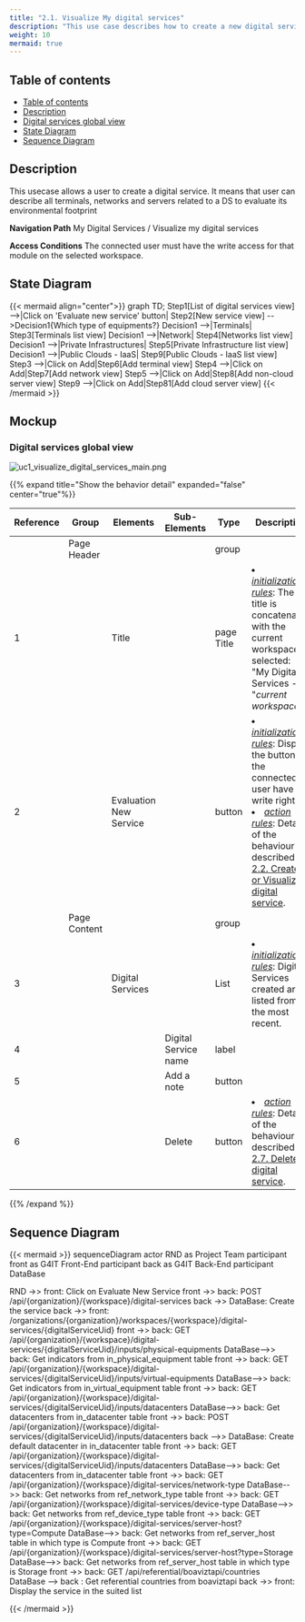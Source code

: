 ```yaml
---
title: "2.1. Visualize My digital services"
description: "This use case describes how to create a new digital service"
weight: 10
mermaid: true
---
```


## Table of contents

-   [Table of contents](#table-of-contents)
-   [Description](#description)
-   [Digital services global view](#digital-services-global-view)
-   [State Diagram](#state-diagram)
-   [Sequence Diagram](#sequence-diagram)

## Description

This usecase allows a user to create a digital service.
It means that user can describe all terminals, networks and servers related to a DS to evaluate its environmental footprint

**Navigation Path**
My Digital Services / Visualize my digital services

**Access Conditions**
The connected user must have the write access for that module on the selected workspace.

## State Diagram

{{< mermaid align="center">}}
graph TD;
Step1[List of digital services view] -->|Click on 'Evaluate new service' button| Step2[New service view] -->Decision1{Which type of equipments?}
Decision1 -->|Terminals| Step3[Terminals list view]
Decision1 -->|Network| Step4[Networks list view]
Decision1 -->|Private Infrastructures| Step5[Private Infrastructure list view]
Decision1 -->|Public Clouds - IaaS| Step9[Public Clouds - IaaS list view]
Step3 -->|Click on Add|Step6[Add terminal view]
Step4 -->|Click on Add|Step7[Add network view]
Step5 -->|Click on Add|Step8[Add non-cloud server view]
Step9 -->|Click on Add|Step81[Add cloud server view]
{{< /mermaid >}}

## Mockup

### Digital services global view

![uc1_visualize_digital_services_main.png](../images/uc1_visualize_digital_services_main.png)

{{% expand title="Show the behavior detail" expanded="false" center="true"%}}

| Reference | Group        | Elements               | Sub-Elements         | Type       | Description                                                                                                                                                                                                                                                 |
| --------- | ------------ | ---------------------- | -------------------- | ---------- | ----------------------------------------------------------------------------------------------------------------------------------------------------------------------------------------------------------------------------------------------------------- |
|           | Page Header  |                        |                      | group      |                                                                                                                                                                                                                                                             |
| 1         |              | Title                  |                      | page Title | <li><u>_initialization rules_</u>: The title is concatenated with the current workspace selected: "My Digital Services -" + "_current workspace_"                                                                                                     |
| 2         |              | Evaluation New Service |                      | button     | <li><u>_initialization rules_</u>: Display the button if the connected user have write right.<br><li><u>_action rules_</u>: Details of the behaviour is described in [2.2. Create or Visualize a digital service](uc2_create_visualize_digital_service.md). |
|           | Page Content |                        |                      | group      |                                                                                                                                                                                                                                                             |
| 3         |              | Digital Services       |                      | List       | <li><u>_initialization rules_</u>: Digital Services created are listed from the most recent.                                                                                                                                                                |
| 4         |              |                        | Digital Service name | label      |                                                                                                                                                                                                                                                             |
| 5         |              |                        | Add a note           | button     |                                                                                                                                                                                                                                                             |
| 6         |              |                        | Delete               | button     | <li><u>_action rules_</u>: Details of the behaviour is described in [2.7. Delete digital service](uc7_delete_digital_service.md).                                                                                                                           |

{{% /expand %}}

## Sequence Diagram

{{< mermaid >}}
sequenceDiagram
actor RND as Project Team
participant front as G4IT Front-End
participant back as G4IT Back-End
participant DataBase

RND ->> front: Click on Evaluate New Service
front ->> back: POST /api/{organization}/{workspace}/digital-services
back ->> DataBase: Create the service
back ->> front: /organizations/{organization}/workspaces/{workspace}/digital-services/{digitalServiceUid}
front ->> back: GET /api/{organization}/{workspace}/digital-services/{digitalServiceUid}/inputs/physical-equipments
DataBase-->> back: Get indicators from in_physical_equipment table
front ->> back: GET /api/{organization}/{workspace}/digital-services/{digitalServiceUid}/inputs/virtual-equipments
DataBase-->> back: Get indicators from in_virtual_equipment table
front ->> back: GET /api/{organization}/{workspace}/digital-services/{digitalServiceUid}/inputs/datacenters
DataBase-->> back: Get datacenters from in_datacenter table
front ->> back: POST /api/{organization}/{workspace}/digital-services/{digitalServiceUid}/inputs/datacenters
back -->> DataBase: Create default datacenter in in_datacenter table
front ->> back: GET /api/{organization}/{workspace}/digital-services/{digitalServiceUid}/inputs/datacenters
DataBase-->> back: Get datacenters from in_datacenter table
front ->> back: GET /api/{organization}/{workspace}/digital-services/network-type
DataBase-->> back: Get networks from ref_network_type table
front ->> back: GET /api/{organization}/{workspace}/digital-services/device-type
DataBase-->> back: Get networks from ref_device_type table
front ->> back: GET /api/{organization}/{workspace}/digital-services/server-host?type=Compute
DataBase-->> back: Get networks from ref_server_host table in which type is Compute
front ->> back: GET /api/{organization}/{workspace}/digital-services/server-host?type=Storage
DataBase-->> back: Get networks from ref_server_host table in which type is Storage
front ->> back: GET /api/referential/boaviztapi/countries
DataBase --> back : Get referential countries from boaviztapi
back ->> front: Display the service in the suited list

{{< /mermaid >}}
